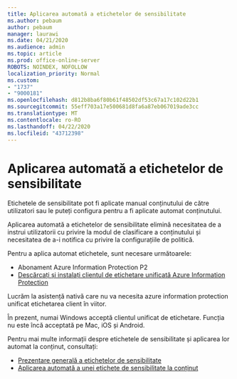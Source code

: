 ```yaml
---
title: Aplicarea automată a etichetelor de sensibilitate
ms.author: pebaum
author: pebaum
manager: laurawi
ms.date: 04/21/2020
ms.audience: admin
ms.topic: article
ms.prod: office-online-server
ROBOTS: NOINDEX, NOFOLLOW
localization_priority: Normal
ms.custom:
- "1737"
- "9000181"
ms.openlocfilehash: d812b8ba6f80b61f48502df53c67a17c102d22b1
ms.sourcegitcommit: 55eff703a17e500681d8fa6a87eb067019ade3cc
ms.translationtype: MT
ms.contentlocale: ro-RO
ms.lasthandoff: 04/22/2020
ms.locfileid: "43712398"
---
```

# <a name="auto-apply-sensitivity-labels"></a>Aplicarea automată a etichetelor de sensibilitate

Etichetele de sensibilitate pot fi aplicate manual conținutului de către utilizatori sau le puteți configura pentru a fi aplicate automat conținutului.

Aplicarea automată a etichetelor de sensibilitate elimină necesitatea de a instrui utilizatorii cu privire la modul de clasificare a conținutului și necesitatea de a-i notifica cu privire la configurațiile de politică.

Pentru a aplica automat etichetele, sunt necesare următoarele:

- Abonament Azure Information Protection P2
- [Descărcați și instalați clientul de etichetare unificată Azure Information Protection](https://docs.microsoft.com/azure/information-protection/rms-client/install-unifiedlabelingclient-app)

Lucrăm la asistență nativă care nu va necesita azure information protection unificat etichetarea client în viitor.

În prezent, numai Windows acceptă clientul unificat de etichetare.  Funcția nu este încă acceptată pe Mac, iOS și Android.

Pentru mai multe informații despre etichetele de sensibilitate și aplicarea lor automat la conținut, consultați:

- [Prezentare generală a etichetelor de sensibilitate](https://docs.microsoft.com/office365/securitycompliance/sensitivity-labels)
- [Aplicarea automată a unei etichete de sensibilitate la conținut](https://docs.microsoft.com/office365/securitycompliance/apply_sensitivity_label_automatically)